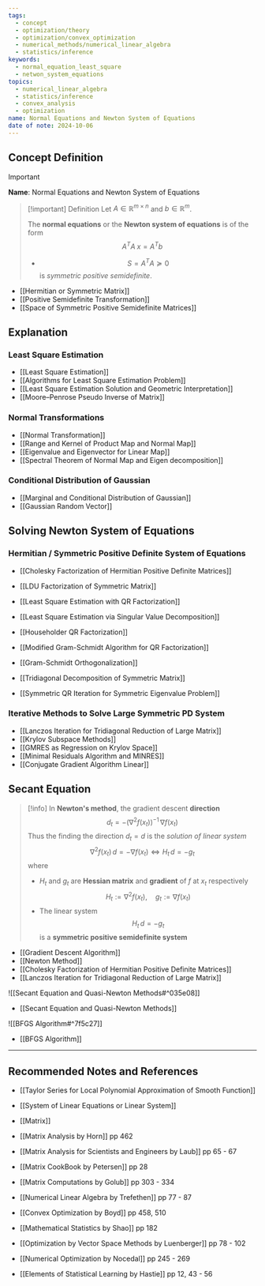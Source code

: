 ```yaml
---
tags:
  - concept
  - optimization/theory
  - optimization/convex_optimization
  - numerical_methods/numerical_linear_algebra
  - statistics/inference
keywords:
  - normal_equation_least_square
  - netwon_system_equations
topics:
  - numerical_linear_algebra
  - statistics/inference
  - convex_analysis
  - optimization
name: Normal Equations and Newton System of Equations
date of note: 2024-10-06
---
```


## Concept Definition

>[!important]
>**Name**: Normal Equations and Newton System of Equations

>[!important] Definition
>Let $A\in \mathbb{R}^{m\times n}$ and $b\in \mathbb{R}^{m}$.
>
>The **normal equations** or the **Newton system of equations** is of the form
>$$
>A^{T}A\;x = A^{T}b
>$$
>- $$S = A^{T}A \succeq 0$$ is *symmetric positive semidefinite*.

- [[Hermitian or Symmetric Matrix]]
- [[Positive Semidefinite Transformation]]
- [[Space of Symmetric Positive Semidefinite Matrices]]

## Explanation

### Least Square Estimation

- [[Least Square Estimation]]
- [[Algorithms for Least Square Estimation Problem]]
- [[Least Square Estimation Solution and Geometric Interpretation]]
- [[Moore–Penrose Pseudo Inverse of Matrix]]

### Normal Transformations

- [[Normal Transformation]]
- [[Range and Kernel of Product Map and Normal Map]]
- [[Eigenvalue and Eigenvector for Linear Map]]
- [[Spectral Theorem of Normal Map and Eigen decomposition]]

### Conditional Distribution of Gaussian 

- [[Marginal and Conditional Distribution of Gaussian]]
- [[Gaussian Random Vector]]



## Solving Newton System of Equations

### Hermitian / Symmetric Positive Definite System of Equations

- [[Cholesky Factorization of Hermitian Positive Definite Matrices]]
- [[LDU Factorization of Symmetric Matrix]]

- [[Least Square Estimation with QR Factorization]]
- [[Least Square Estimation via Singular Value Decomposition]]
- [[Householder QR Factorization]]
- [[Modified Gram-Schmidt Algorithm for QR Factorization]]
- [[Gram-Schmidt Orthogonalization]]

- [[Tridiagonal Decomposition of Symmetric Matrix]]
- [[Symmetric QR Iteration for Symmetric Eigenvalue Problem]]

### Iterative Methods to Solve Large Symmetric PD System

- [[Lanczos Iteration for Tridiagonal Reduction of Large Matrix]]
- [[Krylov Subspace Methods]]
- [[GMRES as Regression on Krylov Space]]
- [[Minimal Residuals Algorithm and MINRES]]
- [[Conjugate Gradient Algorithm Linear]]




## Secant Equation

>[!info]
>In **Newton's method**, the gradient descent **direction**
>$$
>d_{t} = - \left( \nabla^2 f(x_{t}) \right)^{-1}\,\nabla f(x_{t})
>$$
>Thus the finding the direction $d_{t} = d$ is the *solution of linear system* $$\nabla^2 f(x_{t})\,d =  - \nabla f(x_{t}) \iff H_{t}\,d = - g_{t}$$ where
>-  $H_{t}$ and $g_{t}$ are **Hessian matrix** and **gradient** of $f$ at $x_{t}$ respectively  $$H_{t} := \nabla^2 f(x_{t}), \quad g_{t} := \nabla f(x_{t})$$
>- The linear system $$H_{t}\,d = - g_{t}$$ is a **symmetric positive semidefinite system**

- [[Gradient Descent Algorithm]]
- [[Newton Method]]
- [[Cholesky Factorization of Hermitian Positive Definite Matrices]]
- [[Lanczos Iteration for Tridiagonal Reduction of Large Matrix]]

![[Secant Equation and Quasi-Newton Methods#^035e08]]

- [[Secant Equation and Quasi-Newton Methods]]

![[BFGS Algorithm#^7f5c27]]

- [[BFGS Algorithm]]




-----------
##  Recommended Notes and References


- [[Taylor Series for Local Polynomial Approximation of Smooth Function]]
- [[System of Linear Equations or Linear System]]

- [[Matrix]]


- [[Matrix Analysis by Horn]] pp 462
- [[Matrix Analysis for Scientists and Engineers by Laub]] pp 65 - 67
- [[Matrix CookBook by Petersen]] pp 28
- [[Matrix Computations by Golub]] pp 303 - 334
- [[Numerical Linear Algebra by Trefethen]] pp 77 - 87
- [[Convex Optimization by Boyd]] pp 458, 510
- [[Mathematical Statistics by Shao]] pp 182
- [[Optimization by Vector Space Methods by Luenberger]] pp 78 - 102
- [[Numerical Optimization by Nocedal]] pp 245 - 269
- [[Elements of Statistical Learning by Hastie]] pp 12, 43 - 56